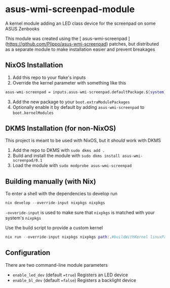 # asus-wmi-screenpad-module

A kernel module adding an LED class device for the screenpad on some ASUS Zenbooks

  This
  module
  was
  created
  using
  the [ asus-wmi-screenpad ]
  (https://github.com/Plippo/asus-wmi-screenpad)
  patches, but distributed as a separate module to make installation easier and prevent breakages

## NixOS Installation

1. Add this repo to your flake's inputs
2. Override the kernel parameter with something like this

```nix
asus-wmi-screenpad = inputs.asus-wmi-screenpad.defaultPackage.${system}.override kernelPackages.kernel;
```

3. Add the new package to your `boot.extraModulePackages`
4. Optionally enable it by default by adding `asus-wmi-screenpad` to `boot.kernelModules`

## DKMS Installation (for non-NixOS)

This project is meant to be used with NixOS, but it *should* work with DKMS

1. Add the repo to DKMS with `sudo dkms add .`
2. Build and install the module with `sudo dkms install asus-wmi-screenpad/0.1`
3. Load the module with `sudo modprobe asus-wmi-screenpad`

## Building manually (with Nix)

To enter a shell with the dependencies to develop run

```nix
nix develop --override-input nixpkgs nixpkgs
```

`-ovveride-input` is used to make sure that `nixpkgs` is matched with your system's `nixpkgs`

Use the build script to provide a custom kernel

```nix
nix run --override-input nixpkgs nixpkgs path:.#buildWithKernel linuxPackages_latest
````

## Configuration

There are two command-line module parameters

- `enable_led_dev` (default `=true`) Registers an LED device
- `enable_bl_dev` (default `=false`) Registers a backlight device
